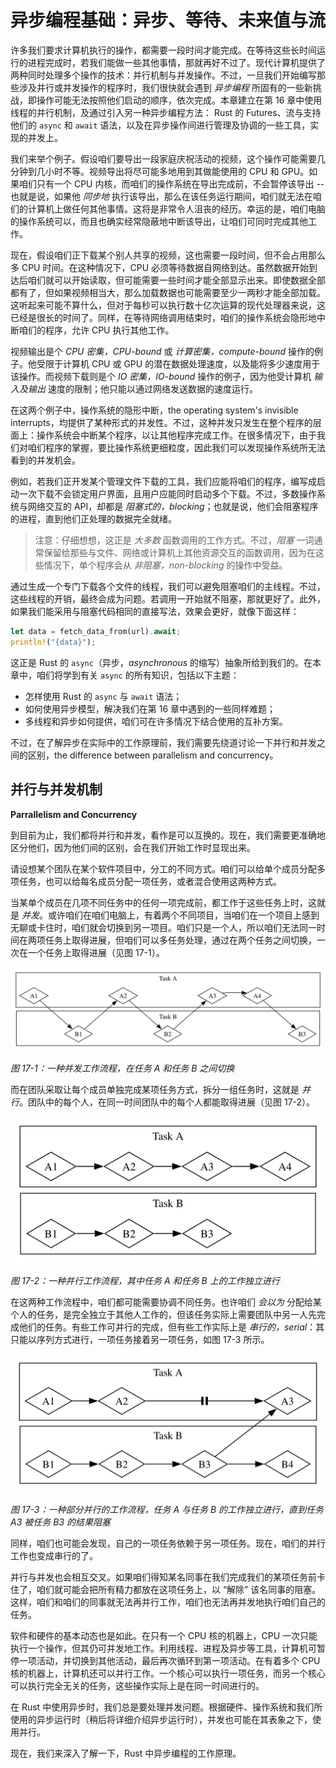 # 异步编程基础：异步、等待、未来值与流

许多我们要求计算机执行的操作，都需要一段时间才能完成。在等待这些长时间运行的进程完成时，若我们能做一些其他事情，那就再好不过了。现代计算机提供了两种同时处理多个操作的技术：并行机制与并发操作。不过，一旦我们开始编写那些涉及并行或并发操作的程序时，我们很快就会遇到 *异步编程* 所固有的一些新挑战，即操作可能无法按照他们启动的顺序，依次完成。本章建立在第 16 章中使用线程的并行机制，及通过引入另一种异步编程方法： Rust 的 Futures、流与支持他们的 `async` 和 `await` 语法，以及在异步操作间进行管理及协调的一些工具，实现的并发上。


我们来举个例子。假设咱们要导出一段家庭庆祝活动的视频，这个操作可能需要几分钟到几小时不等。视频导出将尽可能多地用到其做能使用的 CPU 和 GPU。如果咱们只有一个 CPU 内核，而咱们的操作系统在导出完成前，不会暂停该导出 -- 也就是说，如果他 *同步地* 执行该导出，那么在该任务运行期间，咱们就无法在咱们的计算机上做任何其他事情。这将是非常令人沮丧的经历。幸运的是，咱们电脑的操作系统可以，而且也确实经常隐蔽地中断该导出，让咱们可同时完成其他工作。


现在，假设咱们正下载某个别人共享的视频，这也需要一段时间，但不会占用那么多 CPU 时间。在这种情况下，CPU 必须等待数据自网络到达。虽然数据开始到达后咱们就可以开始读取，但可能需要一些时间才能全部显示出来。即使数据全部都有了，但如果视频相当大，那么加载数据也可能需要至少一两秒才能全部加载。这听起来可能不算什么，但对于每秒可以执行数十亿次运算的现代处理器来说，这已经是很长的时间了。同样，在等待网络调用结束时，咱们的操作系统会隐形地中断咱们的程序，允许 CPU 执行其他工作。


视频输出是个 *CPU 密集，CPU-bound* 或 *计算密集，compute-bound* 操作的例子。他受限于计算机 CPU 或 GPU 的潜在数据处理速度，以及能将多少速度用于该操作。而视频下载则是个 *IO 密集，IO-bound* 操作的例子，因为他受计算机 *输入及输出* 速度的限制；他只能以通过网络发送数据的速度运行。


在这两个例子中，操作系统的隐形中断，the operating system's invisible interrupts，均提供了某种形式的并发性。不过，这种并发只发生在整个程序的层面上：操作系统会中断某个程序，以让其他程序完成工作。在很多情况下，由于我们对咱们程序的掌握，要比操作系统更细粒度，因此我们可以发现操作系统所无法看到的并发机会。


例如，若我们正开发某个管理文件下载的工具，我们应能将咱们的程序，编写成启动一次下载不会锁定用户界面，且用户应能同时启动多个下载。不过，多数操作系统与网络交互的 API，却都是 *阻塞式的，blocking*；也就是说，他们会阻塞程序的进程，直到他们正处理的数据完全就绪。


> 注意：仔细想想，这正是 *大多数* 函数调用的工作方式。不过，*阻塞* 一词通常保留给那些与文件、网络或计算机上其他资源交互的函数调用，因为在这些情况下，单个程序会从 *非阻塞，non-blocking* 的操作中受益。


通过生成一个专门下载各个文件的线程，我们可以避免阻塞咱们的主线程。不过，这些线程的开销，最终会成为问题。若调用一开始就不阻塞，那就更好了。此外，如果我们能采用与阻塞代码相同的直接写法，效果会更好，就像下面这样：


```rust
let data = fetch_data_from(url).await;
println!("{data}");
```


这正是 Rust 的 `async`（异步，*asynchronous* 的缩写）抽象所给到我们的。在本章中，咱们将学到有关 `async` 的所有知识，包括以下主题：


- 怎样使用 Rust 的 `async` 与 `await` 语法；
- 如何使用异步模型，解决我们在第 16 章中遇到的一些同样难题；
- 多线程和异步如何提供，咱们可在许多情况下结合使用的互补方案。


不过，在了解异步在实际中的工作原理前，我们需要先绕道讨论一下并行和并发之间的区别，the difference between parallelism and concurrency。


## 并行与并发机制


**Parrallelism and Concurrency**


到目前为止，我们都将并行和并发，看作是可以互换的。现在，我们需要更准确地区分他们，因为他们间的区别，会在我们开始工作时显现出来。


请设想某个团队在某个软件项目中，分工的不同方式。咱们可以给单个成员分配多项任务，也可以给每名成员分配一项任务，或者混合使用这两种方式。


当某单个成员在几项不同任务中的任何一项完成前，都工作于这些任务上时，这就是 *并发*。或许咱们在咱们电脑上，有着两个不同项目，当咱们在一个项目上感到无聊或卡住时，咱们就会切换到另一项目。咱们只是一个人，所以咱们无法同一时间在两项任务上取得进展，但咱们可以多任务处理，通过在两个任务之间切换，一次在一个任务上取得进展（见图 17-1）。


![并发工作流程，在任务 A 和任务 B 之间切换](./images/trpl17-01.svg)

*图 17-1：一种并发工作流程，在任务 A 和任务 B 之间切换*


而在团队采取让每个成员单独完成某项任务方式，拆分一组任务时，这就是 *并行*。团队中的每个人，在同一时间团队中的每个人都能取得进展（见图 17-2）。


![并行工作流程，任务 A 和任务 B 的工作独立进行](./images/trpl17-02.svg)

*图 17-2：一种并行工作流程，其中任务 A 和任务 B 上的工作独立进行*


在这两种工作流程中，咱们都可能需要协调不同任务。也许咱们 *会以为* 分配给某个人的任务，是完全独立于其他人工作的，但该任务实际上需要团队中另一人先完成他们的任务。有些工作可并行的完成，但有些工作实际上是 *串行的，serial*：其只能以序列方式进行，一项任务接着另一项任务，如图 17-3 所示。


![部分并行的工作流程，任务 A 和任务 B 的工作独立进行，直到任务 A3 被任务 B3 的结果阻断。](./images/trpl17-03.svg)

*图 17-3：一种部分并行的工作流程，任务 A 与任务 B 的工作独立进行，直到任务 A3 被任务 B3 的结果阻塞*


同样，咱们也可能会发现，自己的一项任务依赖于另一项任务。现在，咱们的并行工作也变成串行的了。



并行与并发也会相互交叉。如果咱们得知某名同事在我们完成我们的某项任务前卡住了，咱们就可能会把所有精力都放在这项任务上，以 “解除” 该名同事的阻塞。这样，咱们和咱们的同事就无法再并行工作，咱们也无法再并发地执行咱们自己的任务。

软件和硬件的基本动态也是如此。在只有一个 CPU 核的机器上，CPU 一次只能执行一个操作，但其仍可并发地工作。利用线程、进程及异步等工具，计算机可暂停一项活动，并切换到其他活动，最后再次循环到第一项活动。在有着多个 CPU 核的机器上，计算机还可以并行工作。一个核心可以执行一项任务，而另一个核心可以执行完全无关的任务，这些操作实际上是在同一时间进行的。


在 Rust 中使用异步时，我们总是要处理并发问题。根据硬件、操作系统和我们所使用的异步运行时（稍后将详细介绍异步运行时），并发也可能在其表象之下，使用并行。


现在，我们来深入了解一下，Rust 中异步编程的工作原理。



